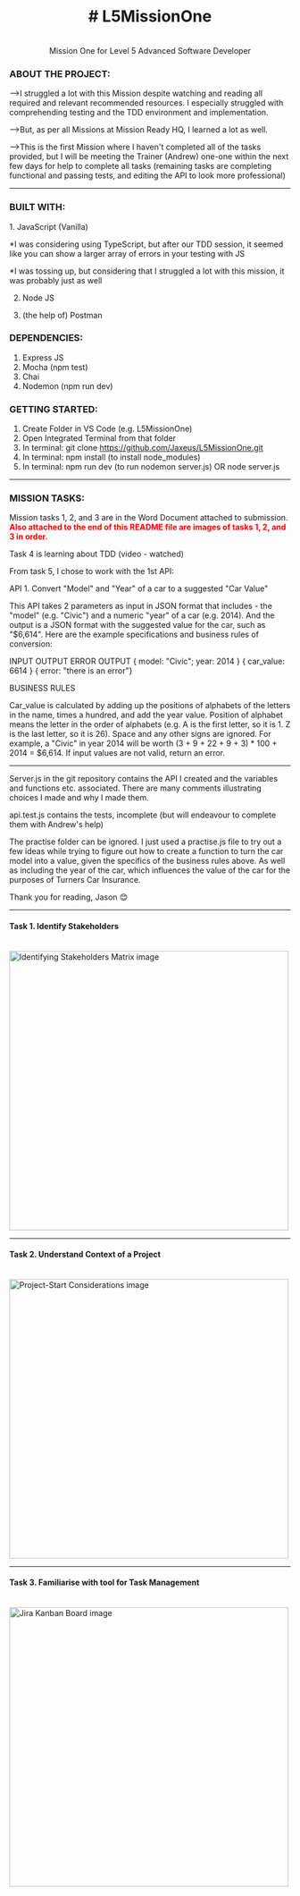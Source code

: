 <div align="center"><h1># L5MissionOne</h1>
<br />
Mission One for Level 5 Advanced Software Developer</div>

<h3>ABOUT THE PROJECT:</h3>

-->I struggled a lot with this Mission despite watching and reading all required and relevant recommended resources. I especially struggled with comprehending testing and the TDD environment and implementation.

-->But, as per all Missions at Mission Ready HQ, I learned a lot as well.

-->This is the first Mission where I haven't completed all of the tasks provided, but I will be meeting the Trainer (Andrew) one-one within the next few days for help to complete all tasks (remaining tasks are completing functional and passing tests, and editing the API to look more professional)

__________________________________

<h3>BUILT WITH:</h3>
1. JavaScript (Vanilla)

*I was considering using TypeScript, but after our TDD session, it seemed like you can show a larger array of errors in your testing with JS

*I was tossing up, but considering that I struggled a lot with this mission, it was probably just as well

2. Node JS

3. (the help of) Postman

<h3>DEPENDENCIES:</h3>

1. Express JS
2. Mocha (npm test)
3. Chai
4. Nodemon (npm run dev)

<h3>GETTING STARTED:</h3>

1. Create Folder in VS Code (e.g. L5MissionOne)
2. Open Integrated Terminal from that folder
3. In terminal: git clone https://github.com/Jaxeus/L5MissionOne.git
4. In terminal: npm install (to install node_modules)
5. In terminal: npm run dev (to run nodemon server.js) OR node server.js

______________________________________

<h3>MISSION TASKS:</h3>

Mission tasks 1, 2, and 3 are in the Word Document attached to submission. <strong style="color: red;">Also attached to the end of this README file are images of tasks 1, 2, and 3 in order.</strong> 

Task 4 is learning about TDD (video - watched)

From task 5, I chose to work with the 1st API:

API 1. Convert "Model" and "Year" of a car to a suggested "Car Value"

This API takes 2 parameters as input in JSON format that includes - the "model" (e.g. "Civic") and a numeric "year" of a car (e.g. 2014).  And the output is a JSON format with the suggested value for the car, such as "$6,614".  Here are the example specifications and business rules of conversion:

INPUT	OUTPUT	ERROR OUTPUT
{ model: "Civic"; year: 2014 }	{ car_value: 6614 }	{ error: "there is an error"}
 

BUSINESS RULES

Car_value is calculated by adding up the positions of alphabets of the letters in the name, times a hundred, and add the year value.  Position of alphabet means the letter in the order of alphabets (e.g. A is the first letter, so it is 1.  Z is the last letter, so it is 26).  Space and any other signs are ignored.   For example, a "Civic" in year 2014 will be worth (3 + 9 + 22 + 9 + 3) * 100 + 2014 = $6,614.  If input values are not valid, return an error.

______________________________________

Server.js in the git repository contains the API I created and the variables and functions etc. associated. There are many comments illustrating choices I made and why I made them. 

api.test.js contains the tests, incomplete (but will endeavour to complete them with Andrew's help)

The practise folder can be ignored. I just used a practise.js file to try out a few ideas while trying to figure out how to create a function to turn the car model into a value, given the specifics of the business rules above. As well as including the year of the car, which influences the value of the car for the purposes of Turners Car Insurance.

Thank you for reading,
Jason 😊

________________________________________

<h4>Task 1. Identify Stakeholders</h4>
<br />
<img width="500" alt="Identifying Stakeholders Matrix image" src="https://github.com/Jaxeus/L5MissionOne/assets/140988744/ec8970c8-e796-45dc-bd4b-55a5923e1563">

___________________________

<h4>Task 2. Understand Context of a Project</h4>
<br />
<img width="500" alt="Project-Start Considerations image" src="https://github.com/Jaxeus/L5MissionOne/assets/140988744/cb7e3f4e-4450-4c78-9a8d-0ed0354e2a32">

___________________________

<h4>Task 3. Familiarise with tool for Task Management</h4>
<br />
<img width="500" alt="Jira Kanban Board image" src="https://github.com/Jaxeus/L5MissionOne/assets/140988744/1e842ed7-6e11-4709-82f2-609f77d0905e">
